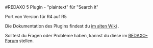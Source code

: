 #REDAXO 5 Plugin - "plaintext" für "Search it"


Port von Version für R4 auf R5

Die Dokumentation des Plugins findest du [im alten Wiki](http://www.redaxo.org/de/wiki/index.php?n=R4.Xsearch-PluginPlaintext) .

Solltest du Fragen oder Probleme haben, kannst du diese im [REDAXO-Forum](http://forum.redaxo.de/ftopic12965) stellen.

